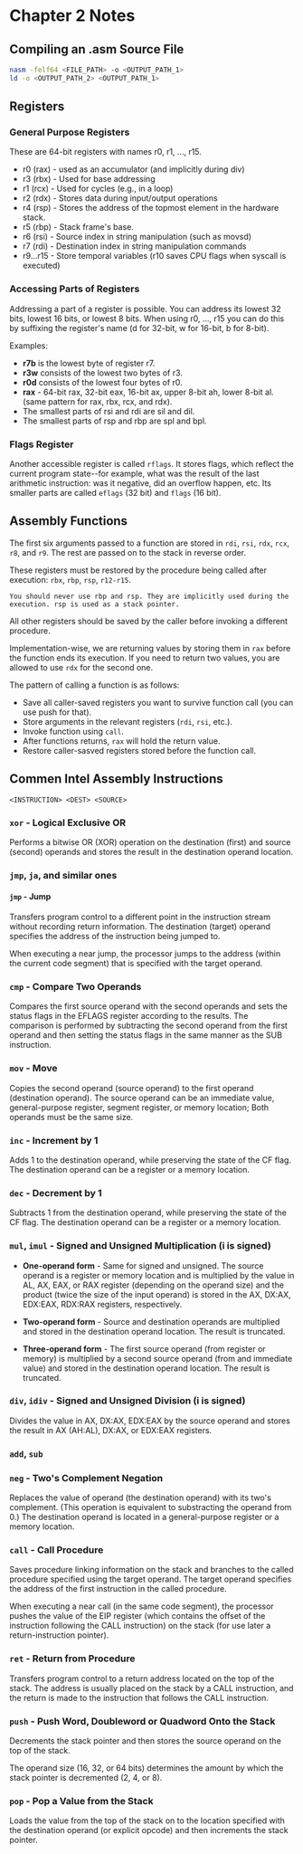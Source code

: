 # Chapter 2 Notes

## Compiling an .asm Source File

```bash
nasm -felf64 <FILE_PATH> -o <OUTPUT_PATH_1>
ld -o <OUTPUT_PATH_2> <OUTPUT_PATH_1>
```

## Registers

### General Purpose Registers

These are 64-bit registers with names r0, r1, ..., r15.

* r0 (rax) - used as an accumulator (and implicitly during div)
* r3 (rbx) - Used for base addressing
* r1 (rcx) - Used for cycles (e.g., in a loop)
* r2 (rdx) - Stores data during input/output operations
* r4 (rsp) - Stores the address of the topmost element in the hardware stack.
* r5 (rbp) - Stack frame's base.
* r6 (rsi) - Source index in string manipulation (such as movsd)
* r7 (rdi) - Destination index in string manipulation commands
*  r9...r15 - Store temporal variables (r10 saves CPU flags when syscall is executed)

### Accessing Parts of Registers

Addressing a part of a register is possible. You can address its lowest 32 bits, lowest 16 bits, or lowest 8 bits. When using r0, ..., r15 you can do this by suffixing the register's name (d for 32-bit, w for 16-bit, b for 8-bit).

Examples: 
* **r7b** is the lowest byte of register r7.
* **r3w** consists of the lowest two bytes of r3.
* **r0d** consists of the lowest four bytes of r0.
* **rax** - 64-bit rax, 32-bit eax, 16-bit ax, upper 8-bit ah, lower 8-bit al. (same pattern for rax, rbx, rcx, and rdx).
* The smallest parts of rsi and rdi are sil and dil.
* The smallest parts of rsp and rbp are spl and bpl.

### Flags Register

Another accessible register is called `rflags`. It stores flags, which reflect the current program state--for example, what was the result of the last arithmetic instruction: was it negative, did an overflow happen, etc. Its smaller parts are called `eflags` (32 bit) and `flags` (16 bit).

## Assembly Functions

The first six arguments passed to a function are stored in `rdi`, `rsi`, `rdx`, `rcx`, `r8`, and `r9`. The rest are passed on to the stack in reverse order.

These registers must be restored by the procedure being called after execution: `rbx`, `rbp`, `rsp`, `r12-r15`.

    You should never use rbp and rsp. They are implicitly used during the execution. rsp is used as a stack pointer.

All other registers should be saved by the caller before invoking a different procedure.

Implementation-wise, we are returning values by storing them in `rax` before the function ends its execution. If you need to return two values, you are allowed to use `rdx` for the second one.

The pattern of calling a function is as follows:

- Save all caller-saved registers you want to survive function call (you can use push for that).
- Store arguments in the relevant registers (`rdi`, `rsi`, etc.).
- Invoke function using `call`.
- After functions returns, `rax` will hold the return value.
- Restore caller-sasved registers stored before the function call.

## Commen Intel Assembly Instructions

`<INSTRUCTION> <DEST> <SOURCE>`

### `xor` - Logical Exclusive OR

Performs a bitwise OR (XOR) operation on the destination (first) and source (second) operands and stores the result in the destination operand location.

### `jmp`, `ja`, and similar ones

#### `jmp` - Jump

Transfers program control to a different point in the instruction stream without recording return information. The destination (target) operand specifies the address of the instruction being jumped to.

When executing a near jump, the processor jumps to the address (within the current code segment) that is specified with the target operand.

### `cmp` - Compare Two Operands

Compares the first source operand with the second operands and sets the status flags in the EFLAGS register according to the results. The comparison is performed by subtracting the second operand from the first operand and then setting the status flags in the same manner as the SUB instruction.

### `mov` - Move

Copies the second operand (source operand) to the first operand (destination operand). The source operand can be an immediate value, general-purpose register, segment register, or memory location; Both operands must be the same size.

### `inc` - Increment by 1

Adds 1 to the destination operand, while preserving the state of the CF flag. The destination operand can be a register or a memory location.

### `dec` - Decrement by 1

Subtracts 1 from the destination operand, while preserving the state of the CF flag. The destination operand can be a register or a memory location.

### `mul`, `imul` - Signed and Unsigned Multiplication (i is signed)

- **One-operand form** - Same for signed and unsigned. The source operand is a register or memory location and is multiplied by the value in AL, AX, EAX, or RAX register (depending on the operand size) and the product (twice the size of the input operand) is stored in the AX, DX:AX, EDX:EAX, RDX:RAX registers, respectively.

- **Two-operand form** - Source and destination operands are multiplied and stored in the destination operand location. The result is truncated.

- **Three-operand form** - The first source operand (from register or memory) is multiplied by a second source operand (from and immediate value) and stored in the destination operand location. The result is truncated.

### `div`, `idiv` - Signed and Unsigned Division (i is signed)

Divides the value in AX, DX:AX, EDX:EAX by the source operand and stores the result in AX (AH:AL), DX:AX, or EDX:EAX registers.

### `add`, `sub`

### `neg` - Two's Complement Negation

Replaces the value of operand (the destination operand) with its two's complement. (This operation is equivalent to substracting the operand from 0.) The destination operand is located in a general-purpose register or a memory location.

### `call` - Call Procedure

Saves procedure linking information on the stack and branches to the called procedure specified using the target operand. The target operand specifies the address of the first instruction in the called procedure.

When executing a near call (in the same code segment), the processor pushes the value of the EIP register (which contains the offset of the instruction following the CALL instruction) on the stack (for use later a return-instruction pointer).

### `ret` - Return from Procedure

Transfers program control to a return address located on the top of the stack. The address is usually placed on the stack by a CALL instruction, and the return is made to the instruction that follows the CALL instruction.

### `push` - Push Word, Doubleword or Quadword Onto the Stack

Decrements the stack pointer and then stores the source operand on the top of the stack.

The operand size (16, 32, or 64 bits) determines the amount by which the stack pointer is decremented (2, 4, or 8).

### `pop` - Pop a Value from the Stack

Loads the value from the top of the stack on to the location specified with the destination operand (or explicit opcode) and then increments the stack pointer.
